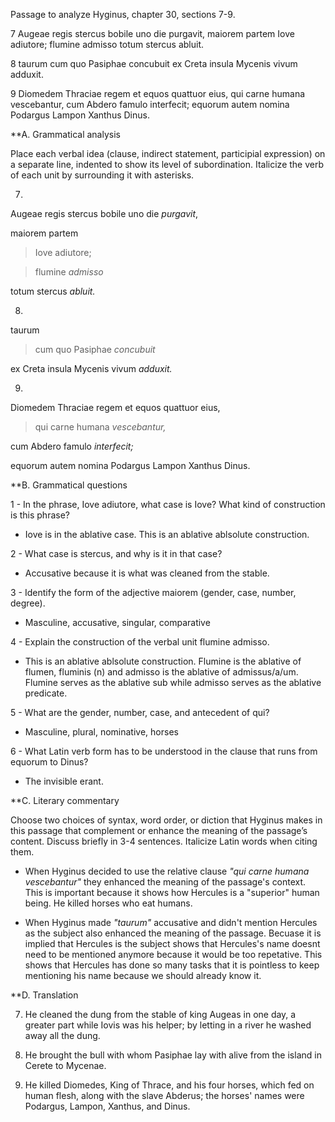 Passage to analyze
Hyginus, chapter 30, sections 7-9.

7 Augeae regis stercus bobile uno die purgavit, maiorem partem Iove adiutore; flumine admisso totum stercus abluit.

8 taurum cum quo Pasiphae concubuit ex Creta insula Mycenis vivum adduxit.

9 Diomedem Thraciae regem et equos quattuor eius, qui carne humana vescebantur, cum Abdero famulo interfecit; equorum autem nomina Podargus Lampon Xanthus Dinus.

**A. Grammatical analysis

Place each verbal idea (clause, indirect statement, participial expression) on a separate line, indented to show its level of subordination. Italicize the verb of each unit by surrounding it with asterisks.

7. 

Augeae regis stercus bobile uno die *purgavit*,

maiorem partem 

> Iove adiutore;

> flumine *admisso*

totum stercus *abluit.*

8. 

taurum

> cum quo Pasiphae *concubuit*

ex Creta insula Mycenis vivum *adduxit.*

9. 

Diomedem Thraciae regem et equos quattuor eius, 

> qui carne humana *vescebantur,*

cum Abdero famulo *interfecit;*

equorum autem nomina Podargus Lampon Xanthus Dinus.

**B. Grammatical questions

1 - In the phrase, Iove adiutore, what case is Iove? What kind of construction is this phrase?

- Iove is in the ablative case. This is an ablative ablsolute construction.

2 - What case is stercus, and why is it in that case?

- Accusative because it is what was cleaned from the stable.

3 - Identify the form of the adjective maiorem (gender, case, number, degree).

- Masculine, accusative, singular, comparative

4 - Explain the construction of the verbal unit flumine admisso.

- This is an ablative ablsolute construction. Flumine is the ablative of flumen, fluminis (n) and admisso is the ablative of admissus/a/um. Flumine serves as the ablative sub while admisso serves as the ablative predicate. 

5 - What are the gender, number, case, and antecedent of qui?

- Masculine, plural, nominative, horses

6 - What Latin verb form has to be understood in the clause that runs from equorum to Dinus?

- The invisible erant.

**C. Literary commentary

Choose two choices of syntax, word order, or diction that Hyginus makes in this passage that complement or enhance the meaning of the passage’s content. Discuss briefly in 3-4 sentences. Italicize Latin words when citing them.

- When Hyginus decided to use the relative clause *"qui carne humana vescebantur"* they enhanced the meaning of the passage's context. This is important because it shows how Hercules is a "superior" human being. He killed horses who eat humans. 

- When Hyginus made *"taurum"* accusative and didn't mention Hercules as the subject also enhanced the meaning of the passage. Becuase it is implied that Hercules is the subject shows that Hercules's name doesnt need to be mentioned anymore because it would be too repetative. This shows that Hercules has done so many tasks that it is pointless to keep mentioning his name because we should already know it.

**D. Translation

7. He cleaned the dung from the stable of king Augeas in one day, a greater part while Iovis was his helper; by letting in a river he washed away all the dung. 

8. He brought the bull with whom Pasiphae lay with alive from the island in Cerete to Mycenae.

9. He killed Diomedes, King of Thrace, and his four horses, which fed on human flesh, along with the slave Abderus; the horses' names were Podargus, Lampon, Xanthus, and Dinus.

